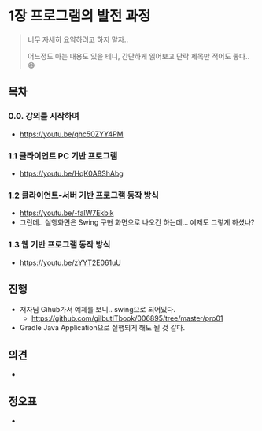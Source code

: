# 1장 프로그램의 발전 과정

> 너무 자세히 요약하려고 하지 말자..
>
> 어느정도 아는 내용도 있을 테니, 간단하게 읽어보고 단락 제목만 적어도 좋다.. 😄



## 목차

### 0.0. 강의를 시작하며

* https://youtu.be/qhc50ZYY4PM



### 1.1 클라이언트 PC 기반 프로그램

* https://youtu.be/HqK0A8ShAbg



### 1.2 클라이언트-서버 기반 프로그램 동작 방식

* https://youtu.be/-falW7Ekbik
* 그런데.. 실행화면은 Swing 구현 화면으로 나오긴 하는데... 예제도 그렇게 하셨나?



### 1.3 웹 기반 프로그램 동작 방식

* https://youtu.be/zYYT2E061uU



## 진행

* 저자님 Gihub가서 예제를 보니.. swing으로 되어있다.
  * https://github.com/gilbutITbook/006895/tree/master/pro01
* Gradle Java Application으로 실행되게 해도 될 것 같다.



## 의견

* 
  

## 정오표

* 